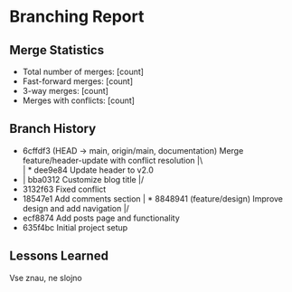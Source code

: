 # Branching Report

## Merge Statistics
- Total number of merges: [count]
- Fast-forward merges: [count]
- 3-way merges: [count]
- Merges with conflicts: [count]

## Branch History
*   6cffdf3 (HEAD -> main, origin/main, documentation) Merge feature/header-update with conflict resolution
|\  
| * dee9e84 Update header to v2.0
* | bba0312 Customize blog title
|/  
* 3132f63 Fixed conflict
* 18547e1 Add comments section
| * 8848941 (feature/design) Improve design and add navigation
|/  
* ecf8874 Add posts page and functionality
* 635f4bc Initial project setup


## Lessons Learned
Vse znau, ne slojno
